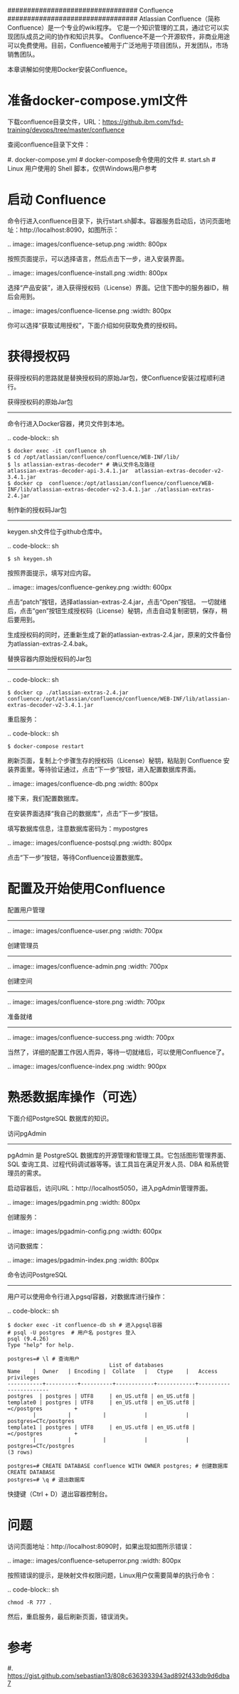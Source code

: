 #################################
Confluence
#################################
Atlassian Confluence（简称Confluence）是一个专业的wiki程序。 它是一个知识管理的工具，通过它可以实现团队成员之间的协作和知识共享。 Confluence不是一个开源软件，非商业用途可以免费使用。目前，Confluence被用于广泛地用于项目团队，开发团队，市场销售团队。

本章讲解如何使用Docker安装Confluence。

准备docker-compose.yml文件
=======================================
下载confluence目录文件，URL：https://github.ibm.com/fsd-training/devops/tree/master/confluence

查阅confluence目录下文件：

#. docker-compose.yml  # docker-compose命令使用的文件
#. start.sh # Linux 用户使用的 Shell 脚本，仅供Windows用户参考

启动 Confluence
====================
命令行进入confluence目录下，执行start.sh脚本。容器服务启动后，访问页面地址：http://localhost:8090，如图所示：

.. image:: images/confluence-setup.png
   :width: 800px

按照页面提示，可以选择语言，然后点击下一步，进入安装界面。

.. image:: images/confluence-install.png
   :width: 800px

选择“产品安装”，进入获得授权码（License）界面。记住下图中的服务器ID，稍后会用到。

.. image:: images/confluence-license.png
   :width: 800px

你可以选择“获取试用授权”，下面介绍如何获取免费的授权码。

获得授权码
====================
获得授权码的思路就是替换授权码的原始Jar包，使Confluence安装过程顺利进行。

获得授权码的原始Jar包
**************************
命令行进入Docker容器，拷贝文件到本地。

.. code-block:: sh

    $ docker exec -it confluence sh
    $ cd /opt/atlassian/confluence/confluence/WEB-INF/lib/
    $ ls atlassian-extras-decoder* # 确认文件名及路径
    atlassian-extras-decoder-api-3.4.1.jar  atlassian-extras-decoder-v2-3.4.1.jar
    $ docker cp  confluence:/opt/atlassian/confluence/confluence/WEB-INF/lib/atlassian-extras-decoder-v2-3.4.1.jar ./atlassian-extras-2.4.jar

制作新的授权码Jar包
**************************
keygen.sh文件位于github仓库中。

.. code-block:: sh

    $ sh keygen.sh

按照界面提示，填写对应内容。

.. image:: images/confluence-genkey.png
   :width: 600px

点击“patch”按钮，选择atlassian-extras-2.4.jar，点击“Open”按钮。
一切就绪后，点击“gen”按钮生成授权码（License）秘钥，点击自动复制密钥，保存，稍后要用到。

生成授权码的同时，还重新生成了新的atlassian-extras-2.4.jar，原来的文件备份为atlassian-extras-2.4.bak。

替换容器内原始授权码的Jar包
***********************************

.. code-block:: sh

    $ docker cp ./atlassian-extras-2.4.jar confluence:/opt/atlassian/confluence/confluence/WEB-INF/lib/atlassian-extras-decoder-v2-3.4.1.jar

重启服务：

.. code-block:: sh

    $ docker-compose restart

刷新页面，复制上个步骤生存的授权码（License）秘钥，粘贴到 Confluence 安装界面里。等待验证通过，点击“下一步”按钮，进入配置数据库界面。

.. image:: images/confluence-db.png
   :width: 800px

接下来，我们配置数据库。

在安装界面选择“我自己的数据库”，点击“下一步”按钮。


填写数据库信息，注意数据库密码为：mypostgres

.. image:: images/confluence-postsql.png
   :width: 800px

点击“下一步”按钮，等待Confluence设置数据库。

配置及开始使用Confluence
==============================
配置用户管理
*****************

.. image:: images/confluence-user.png
   :width: 700px

创建管理员
*****************

.. image:: images/confluence-admin.png
   :width: 700px

创建空间
*****************

.. image:: images/confluence-store.png
   :width: 700px


准备就绪
*****************

.. image:: images/confluence-success.png
   :width: 700px

当然了，详细的配置工作因人而异，等待一切就绪后，可以使用Confluence了。

.. image:: images/confluence-index.png
   :width: 900px

熟悉数据库操作（可选）
==========================
下面介绍PostgreSQL 数据库的知识。

访问pgAdmin
*****************

pgAdmin 是 PostgreSQL 数据库的开源管理和管理工具。它包括图形管理界面、SQL 查询工具、过程代码调试器等等。该工具旨在满足开发人员、DBA 和系统管理员的需求。
                        
启动容器后，访问URL：http://localhost5050，进入pgAdmin管理界面。

.. image:: images/pgadmin.png
   :width: 800px

创建服务：

.. image:: images/pgadmin-config.png
   :width: 600px

访问数据库：

.. image:: images/pgadmin-index.png
   :width: 800px

命令访问PostgreSQL
*********************************

用户可以使用命令行进入pgsql容器，对数据库进行操作：

.. code-block:: sh

    $ docker exec -it confluence-db sh # 进入pgsql容器
    # psql -U postgres  # 用户名 postgres 登入
    psql (9.4.26)
    Type "help" for help.

    postgres=# \l # 查询用户
                                    List of databases
    Name    |  Owner   | Encoding |  Collate   |   Ctype    |   Access privileges   
    -----------+----------+----------+------------+------------+-----------------------
    postgres  | postgres | UTF8     | en_US.utf8 | en_US.utf8 | 
    template0 | postgres | UTF8     | en_US.utf8 | en_US.utf8 | =c/postgres          +
            |          |          |            |            | postgres=CTc/postgres
    template1 | postgres | UTF8     | en_US.utf8 | en_US.utf8 | =c/postgres          +
            |          |          |            |            | postgres=CTc/postgres
    (3 rows)

    postgres=# CREATE DATABASE confluence WITH OWNER postgres; # 创建数据库
    CREATE DATABASE
    postgres=# \q # 退出数据库


快捷键（Ctrl + D）退出容器控制台。

问题
===================
访问页面地址：http://localhost:8090时，如果出现如图所示错误：

.. image:: images/confluence-setuperror.png
   :width: 800px

按照错误的提示，是映射文件权限问题，Linux用户仅需要简单的执行命令：

.. code-block:: sh

    chmod -R 777 .

然后，重启服务，最后刷新页面，错误消失。

参考
========
#. https://gist.github.com/sebastian13/808c6363933943ad892f433db9d6dba7